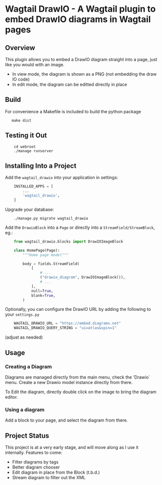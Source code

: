 # Wagtail DrawIO - A Wagtail plugin to embed DrawIO diagrams in Wagtail pages

## Overview

This plugin allows you to embed a DrawIO diagram straight into a page, just like you would with an image.

- In view mode, the diagram is shown as a PNG (not embedding the draw IO code)
- In edit mode, the diagram can be editted directly in place

## Build

For convenience a Makefile is included to build the python package

```
   make dist
```

## Testing it Out

```
    cd webroot
    ./manage runserver
```

## Installing Into a Project

Add the `wagtail_drawio` into your application in settings:

```python
    INSTALLED_APPS = [
        ...
        'wagtail_drawio',
    ]
```

Upgrade your database:

```shell
    ./manage.py migrate wagtail_drawio
```

Add the `DrawioBlock` into a `Page` or directly into a `StreamField/StreamBlock`, eg.:

```python
    from wagtail_drawio.blocks import DrawIOImageBlock

    class HomePage(Page):
        """Home page model"""

        body = fields.StreamField(
            [
                # ...
                ("drawio_diagram", DrawIOImageBlock()),
                # ...
            ],
            null=True,
            blank=True,
        )

```

Optionally, you can configure the DrawIO URL by adding the following to your `settings.py`

```python
    WAGTAIL_DRAWIO_URL = "https://embed.diagrams.net"
    WAGTAIL_DRAWIO_QUERY_STRING = "ui=atlas&spin=1"
```

(adjust as needed)

## Usage

### Creating a Diagram

Diagrams are managed directly from the main menu, check the 'Drawio` menu. Create a new Drawio model instance directly from there.

To Edit the diagram, directly double click on the image to bring the diagram editor.

### Using a diagram

Add a block to your page, and select the diagram from there.


## Project Status

This project is at a very early stage, and will move along as I use it internally. Features to come:

* Filter diagrams by tags
* Better diagram chooser
* Edit diagram in place from the Block (t.b.d.)
* Stream diagram to filter out the XML
